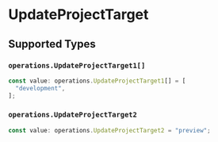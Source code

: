 # UpdateProjectTarget


## Supported Types

### `operations.UpdateProjectTarget1[]`

```typescript
const value: operations.UpdateProjectTarget1[] = [
  "development",
];
```

### `operations.UpdateProjectTarget2`

```typescript
const value: operations.UpdateProjectTarget2 = "preview";
```

